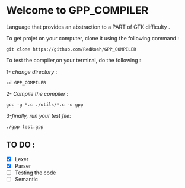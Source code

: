 # Welcome to GPP_COMPILER

Language that provides an abstraction to a PART of GTK difficulty .

To get projet on your computer, clone it using the following command :

```
git clone https://github.com/RedRosh/GPP_COMPILER
```

To test the compiler,on your terminal, do the following :

1- _change directory_ :

```
cd GPP_COMPILER
```

2- _Compile the compiler_ :

```
gcc -g *.c ./utils/*.c -o gpp
```

3-_finally, run your test file_:

```
./gpp test.gpp
```

## TO DO :

- [x] Lexer
- [x] Parser
- [ ] Testing the code
- [ ] Semantic
